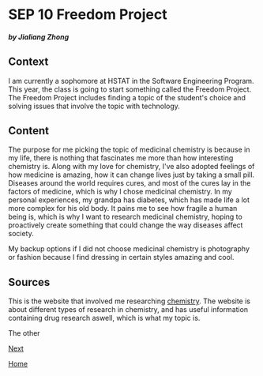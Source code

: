 # SEP 10 Freedom Project
##### by Jialiang Zhong
## Context
I am currently a sophomore at HSTAT in the Software Engineering Program. This year, the class is going to start something called the Freedom Project. The Freedom Project includes finding a topic of the student's choice and solving issues that involve the topic with technology. 
## Content
The purpose for me picking the topic of medicinal chemistry is because in my life, there is nothing that fascinates me more than how interesting chemistry is. Along with my love for chemistry, I've also adopted feelings of how medicine is amazing, how it can change lives just by taking a small pill. Diseases around the world requires cures, and most of the cures lay in the factors of medicine, which is why I chose medicinal chemistry. In my personal experiences, my grandpa has diabetes, which has made life a lot more complex for his old body. It pains me to see how fragile a human being is, which is why I want to research medicinal chemistry, hoping to proactively create something that could change the way diseases affect society.

My backup options if I did not choose medicinal chemistry is photography or fashion because I find dressing in certain styles amazing and cool.

## Sources
This is the website that involved me researching [chemistry](https://www.sciencedirect.com/topics/social-sciences/chemical-technology). The website is about different types of research in chemistry, and has useful information containing drug research aswell, which is what my topic is.

The other 

[Next](entry02.md)

[Home](../README.md)
